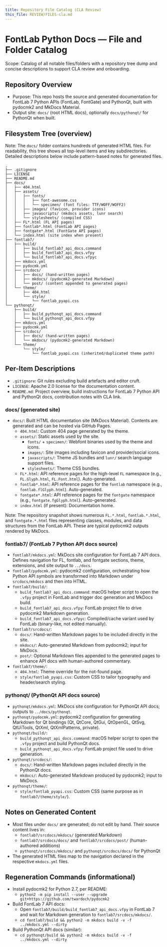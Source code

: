 ```yaml
---
title: Repository File Catalog (CLA Review)
this_file: REVIEW/FILES-cla.md
---
```


# FontLab Python Docs — File and Folder Catalog

Scope: Catalog of all notable files/folders with a repository tree dump and concise descriptions to support CLA review and onboarding.

## Repository Overview

- Purpose: This repo hosts the source and generated documentation for FontLab 7 Python APIs (FontLab, FontGate) and PythonQt, built with pydocmk2 and MkDocs Material.
- Output site: `docs/` (root HTML docs), optionally `docs/pythonqt/` for PythonQt when built.

## Filesystem Tree (overview)

Note: The `docs/` folder contains hundreds of generated HTML files. For readability, this tree shows all top-level items and key subdirectories. Detailed descriptions below include pattern-based notes for generated files.

```
.
├── .gitignore
├── LICENSE
├── README.md
├── docs/
│   ├── 404.html
│   ├── assets/
│   │   ├── fonts/
│   │   │   ├── font-awesome.css
│   │   │   └── specimen/ (font files: TTF/WOFF/WOFF2)
│   │   ├── images/ (favicon, provider icons)
│   │   ├── javascripts/ (mkdocs assets, lunr search)
│   │   └── stylesheets/ (compiled CSS)
│   ├── FL*.html (FL API pages)
│   ├── fontlab*.html (FontLab API pages)
│   ├── fontgate*.html (FontGate API pages)
│   └── index.html (site index when present)
├── fontlab7/
│   ├── build/
│   │   ├── build_fontlab7_api_docs.command
│   │   ├── build_fontlab7_api_docs.vfpy
│   │   └── build_fontlab7_api_docs.vfpyc
│   ├── mkdocs.yml
│   ├── pydocmk.yml
│   ├── srcdocs/
│   │   ├── docs/ (hand-written pages)
│   │   ├── mkdocs/ (pydocmk2-generated Markdown)
│   │   └── post/ (content appended to generated pages)
│   └── theme/
│       ├── 404.html
│       └── style/
│           └── fontlab_pyapi.css
└── pythonqt/
    ├── build/
    │   ├── build_pythonqt_api_docs.command
    │   └── build_pythonqt_api_docs.vfpy
    ├── mkdocs.yml
    ├── pydocmk.yml
    ├── srcdocs/
    │   ├── docs/ (hand-written pages)
    │   └── mkdocs/ (pydocmk2-generated Markdown)
    └── theme/
        └── style/
            └── fontlab_pyapi.css (inherited/duplicated theme path)
```

## Per-Item Descriptions

- `.gitignore`: Git rules excluding build artefacts and editor cruft.
- `LICENSE`: Apache 2.0 license for the documentation content.
- `README.md`: Project overview, build instructions for FontLab 7 Python API and PythonQt docs, contribution notes with CLA link.

### docs/ (generated site)

- `docs/`: Built HTML documentation site (MkDocs Material). Contents are generated and can be hosted via GitHub Pages.
  - `404.html`: Custom 404 page generated by the theme.
  - `assets/`: Static assets used by the site.
    - `fonts/` + `specimen/`: Webfont binaries used by the theme and icons.
    - `images/`: Site images including favicon and provider/social icons.
    - `javascripts/`: Theme JS bundles and `lunr/` search language support files.
    - `stylesheets/`: Theme CSS bundles.
  - `FL*.html`: API reference pages for the high-level `FL` namespace (e.g., `FL.Glyph.html`, `FL.Font.html`). Auto-generated.
  - `fontlab*.html`: API reference pages for the `fontlab` namespace (e.g., `fontlab.flGlyph.html`). Auto-generated.
  - `fontgate*.html`: API reference pages for the `fontgate` namespace (e.g., `fontgate.fgGlyph.html`). Auto-generated.
  - `index.html` (if present): Documentation home.

Note: The repository snapshot shows numerous `FL.*.html`, `fontlab.*.html`, and `fontgate.*.html` files representing classes, modules, and data structures from the FontLab API. These are typical pydocmk2 outputs rendered by MkDocs.

### fontlab7/ (FontLab 7 Python API docs source)

- `fontlab7/mkdocs.yml`: MkDocs site configuration for FontLab 7 API docs. Defines navigation for FL, fontlab, and fontgate sections, theme, extensions, and site output to `../docs`.
- `fontlab7/pydocmk.yml`: pydocmk2 configuration, orchestrating how Python API symbols are transformed into Markdown under `srcdocs/mkdocs` and then into HTML.
- `fontlab7/build/`:
  - `build_fontlab7_api_docs.command`: macOS helper script to open the `.vfpy` project in FontLab and trigger doc generation and MkDocs build.
  - `build_fontlab7_api_docs.vfpy`: FontLab project file to drive pydocmk2 Markdown generation.
  - `build_fontlab7_api_docs.vfpyc`: Compiled/cache variant used by FontLab (binary-like, not edited manually).
- `fontlab7/srcdocs/`:
  - `docs/`: Hand-written Markdown pages to be included directly in the site.
  - `mkdocs/`: Auto-generated Markdown from pydocmk2; input for MkDocs.
  - `post/`: Optional Markdown files appended to the generated pages to enhance API docs with human-authored commentary.
- `fontlab7/theme/`:
  - `404.html`: Theme override for the not-found page.
  - `style/fontlab_pyapi.css`: Custom CSS to tailor typography and header/search styling.

### pythonqt/ (PythonQt API docs source)

- `pythonqt/mkdocs.yml`: MkDocs site configuration for PythonQt API docs; outputs to `../docs/pythonqt`.
- `pythonqt/pydocmk.yml`: pydocmk2 configuration for generating Markdown for Qt bindings (Qt, QtCore, QtGui, QtOpenGL, QtSvg, QtUiTools, QtXml, QtXmlPatterns, private).
- `pythonqt/build/`:
  - `build_pythonqt_api_docs.command`: macOS helper script to open the `.vfpy` project and build PythonQt docs.
  - `build_pythonqt_api_docs.vfpy`: FontLab project file used to drive generation.
- `pythonqt/srcdocs/`:
  - `docs/`: Hand-written Markdown pages included directly in the PythonQt docs.
  - `mkdocs/`: Auto-generated Markdown produced by pydocmk2; input to MkDocs.
- `pythonqt/theme/`:
  - `style/fontlab_pyapi.css`: Custom CSS (same purpose as in `fontlab7/theme/style/`).

## Notes on Generated Content

- Most files under `docs/` are generated; do not edit by hand. Their source content lives in:
  - `fontlab7/srcdocs/mkdocs/` (generated Markdown)
  - `fontlab7/srcdocs/docs/` and `fontlab7/srcdocs/post/` (human-authored additions)
  - `pythonqt/srcdocs/mkdocs/` and `pythonqt/srcdocs/docs/` for PythonQt
- The generated HTML files map to the navigation declared in the respective `mkdocs.yml` files.

## Regeneration Commands (informational)

- Install pydocmk2 for Python 2.7, per README:
  - `python2 -m pip install --user --upgrade git+https://github.com/twardoch/pydocmk2`
- Build FontLab 7 API docs:
  - Open `fontlab7/build/build_fontlab7_api_docs.vfpy` in FontLab 7 and wait for Markdown generation to `fontlab7/srcdocs/mkdocs/`.
  - `cd fontlab7/build && python2 -m mkdocs build -v -f ../mkdocs.yml --dirty`
- Build PythonQt API docs (similar):
  - `cd pythonqt/build && python2 -m mkdocs build -v -f ../mkdocs.yml --dirty`

